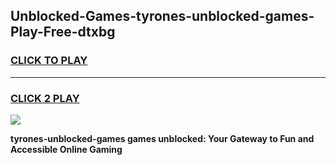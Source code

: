 
## Unblocked-Games-tyrones-unblocked-games-Play-Free-dtxbg
<h3>
<a href="https://premium76.site?title=tyrones-unblocked-games&ref=09A">CLICK TO PLAY</a></h3>
<hr>

<h3>
<a href="https://premium76.site?title=tyrones-unblocked-games&ref=09A">CLICK 2 PLAY</a>
  
</h3>

<a href="https://premium76.site?title=tyrones-unblocked-games&ref=09A"><img src="https://clearcache.store/games.png"></a>


**tyrones-unblocked-games games unblocked: Your Gateway to Fun and Accessible Online Gaming**
